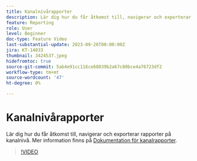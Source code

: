 ```yaml
---
title: Kanalnivårapporter
description: Lär dig hur du får åtkomst till, navigerar och exporterar rapporter på kanalnivå.
feature: Reporting
role: User
level: Beginner
doc-type: Feature Video
last-substantial-update: 2023-09-26T00:00:00Z
jira: KT-14033
thumbnail: 3424537.jpeg
hidefromtoc: true
source-git-commit: 5ab4e91cc116ce68839b2a67c80bce4a76723df2
workflow-type: tm+mt
source-wordcount: '47'
ht-degree: 0%

---
```



# Kanalnivårapporter

Lär dig hur du får åtkomst till, navigerar och exporterar rapporter på kanalnivå. Mer information finns på [Dokumentation för kanalrapporter](https://experienceleague.adobe.com/docs/journey-optimizer/using/reporting/channel-report/channel-report.html).

>[!VIDEO](https://video.tv.adobe.com/v/3424537/?learn=on)
